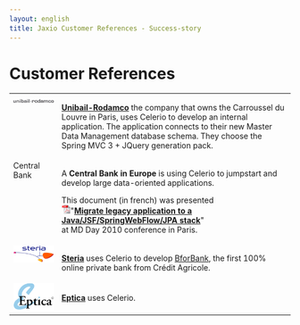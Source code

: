 ```yaml
---
layout: english
title: Jaxio Customer References - Success-story
---
```

# Customer References

<table>
<tr>
<td style="vertical-align: top">
<img src="/images/customers/logo-unibail-rodamco.gif"/></td>
<td>
<p>
<a href="http://www.unibail-rodamco.fr" target="_new"><strong>Unibail-Rodamco</strong></a> the company that owns the Carroussel du Louvre in Paris, uses 
Celerio to develop an internal application. The application connects to their new Master Data Management database schema. They choose the Spring MVC 3 + JQuery generation pack.   
</p>
</td>
</tr>
<tr>
<td style="vertical-align: top">Central Bank</td>
<td>
<p>
A <strong>Central Bank in Europe</strong> is using Celerio to jumpstart and develop large data-oriented applications.
</p>
<p>
This document (in french) was presented<br/> <img src="/images/pdf-icon.png" width="16" height="16"/>"<a href="/documents/jaxio-migration-application-client-serveur.pdf" 
onclick="javascript: pageTracker._trackPageview('/documents/jaxio-migration-application-client-serveur.pdf'); "><strong>Migrate legacy application to a Java/JSF/SpringWebFlow/JPA stack</strong></a>"
<br/> at MD Day 2010 conference in Paris.
</p>
</td>
</tr>

<tr>
<td style="vertical-align: top">
<img src="/images/customers/logo-steria.gif" />
</td>
<td>
<p>
<a href="http://www.steria.fr" target="_new"><strong>Steria</strong></a> uses Celerio to develop <a href="http://www.bforbank.com">BforBank</a>, 
the first 100% online private bank from Crédit Agricole.</p>
</p>
</td>
</tr>

<tr>
<td style="vertical-align: top">
<img src="/images/customers/logo-eptica.gif"/>
</td>
<td>
<p>
<a href="http://www.eptica.com" target="_new"><strong>Eptica</strong></a> uses Celerio.
</p>
</td>
</tr>
</table>
